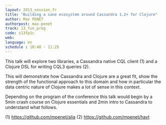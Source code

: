 ```yaml
---
layout: 2013_session_fr
title: "Building a sane ecosystem around Cassandra 1.2+ for Clojure"
author: Max PENET
authorpost: max-penet
track: 13_fun_prog
code: s13fp1c
web:
language: en
schedule : 10:40 - 11:25
---
```


This talk will explore two libraries, a Cassandra native CQL client (1) and a Clojure DSL for writing CQL3 queries (2).

This will demonstrate how Cassandra and Clojure are a great fit, show the strength of the functional approach to this domain and how in particular the data centric nature of Clojure makes a lot of sense in this context.

Depending on the program of the conference this talk would begin by a 5min crash course on Clojure essentials and 2min intro to Cassandra to understand what follows.

(1) https://github.com/mpenet/alia 
(2) https://github.com/mpenet/hayt
